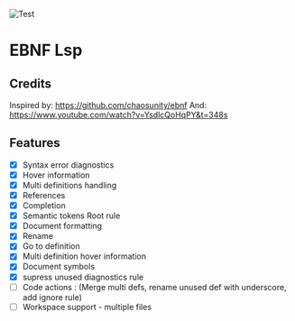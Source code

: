 ![Test](https://github.com/DanielHauge/ebnf-lsp/actions/workflows/rust.yml/badge.svg)

# EBNF Lsp

## Credits

Inspired by: <https://github.com/chaosunity/ebnf>
And: <https://www.youtube.com/watch?v=YsdlcQoHqPY&t=348s>

## Features

- [x] Syntax error diagnostics
- [x] Hover information
- [x] Multi definitions handling
- [x] References
- [x] Completion
- [X] Semantic tokens Root rule
- [x] Document formatting
- [x] Rename
- [x] Go to definition
- [x] Multi definition hover information
- [x] Document symbols
- [x] supress unused diagnostics rule
- [ ] Code actions : (Merge multi defs, rename unused def with underscore, add ignore rule)
- [ ] Workspace support - multiple files
